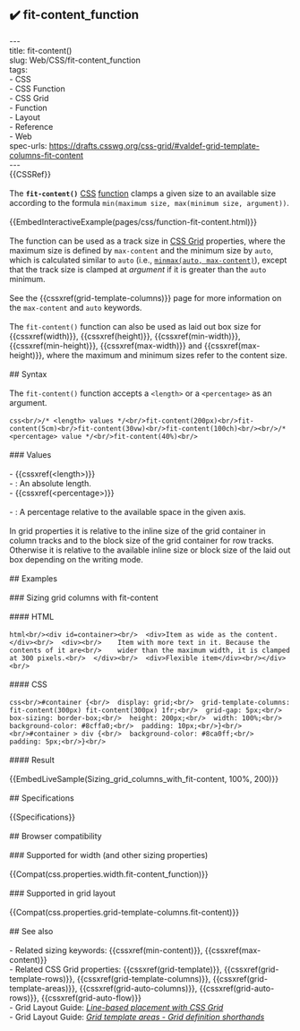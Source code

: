 ## ✔️ fit-content_function 
 ---<br/>title: fit-content()<br/>slug: Web/CSS/fit-content_function<br/>tags:<br/>  - CSS<br/>  - CSS Function<br/>  - CSS Grid<br/>  - Function<br/>  - Layout<br/>  - Reference<br/>  - Web<br/>spec-urls: https://drafts.csswg.org/css-grid/#valdef-grid-template-columns-fit-content<br/>---<br/>{{CSSRef}}<br/><br/>The **`fit-content()`** [CSS](/en-US/docs/Web/CSS) [function](/en-US/docs/Web/CSS/CSS_Functions) clamps a given size to an available size according to the formula `min(maximum size, max(minimum size, argument))`.<br/><br/>{{EmbedInteractiveExample(pages/css/function-fit-content.html)}}<br/><br/>The function can be used as a track size in [CSS Grid](/en-US/docs/Web/CSS/CSS_Grid_Layout) properties, where the maximum size is defined by `max-content` and the minimum size by `auto`, which is calculated similar to `auto` (i.e., [`minmax(auto, max-content)`](</en-US/docs/Web/CSS/minmax()>)), except that the track size is clamped at _argument_ if it is greater than the `auto` minimum.<br/><br/>See the {{cssxref(grid-template-columns)}} page for more information on the `max-content` and `auto` keywords.<br/><br/>The `fit-content()` function can also be used as laid out box size for {{cssxref(width)}}, {{cssxref(height)}}, {{cssxref(min-width)}}, {{cssxref(min-height)}}, {{cssxref(max-width)}} and {{cssxref(max-height)}}, where the maximum and minimum sizes refer to the content size.<br/><br/>## Syntax<br/><br/>The `fit-content()` function accepts a `<length>` or a `<percentage>` as an argument.<br/><br/>```css<br/>/* <length> values */<br/>fit-content(200px)<br/>fit-content(5cm)<br/>fit-content(30vw)<br/>fit-content(100ch)<br/><br/>/* <percentage> value */<br/>fit-content(40%)<br/>```<br/><br/>### Values<br/><br/>- {{cssxref(&lt;length&gt;)}}<br/>  - : An absolute length.<br/>- {{cssxref(&lt;percentage&gt;)}}<br/><br/>  - : A percentage relative to the available space in the given axis.<br/><br/>    In grid properties it is relative to the inline size of the grid container in column tracks and to the block size of the grid container for row tracks. Otherwise it is relative to the available inline size or block size of the laid out box depending on the writing mode.<br/><br/>## Examples<br/><br/>### Sizing grid columns with fit-content<br/><br/>#### HTML<br/><br/>```html<br/><div id=container><br/>  <div>Item as wide as the content.</div><br/>  <div><br/>    Item with more text in it. Because the contents of it are<br/>    wider than the maximum width, it is clamped at 300 pixels.<br/>  </div><br/>  <div>Flexible item</div><br/></div><br/>```<br/><br/>#### CSS<br/><br/>```css<br/>#container {<br/>  display: grid;<br/>  grid-template-columns: fit-content(300px) fit-content(300px) 1fr;<br/>  grid-gap: 5px;<br/>  box-sizing: border-box;<br/>  height: 200px;<br/>  width: 100%;<br/>  background-color: #8cffa0;<br/>  padding: 10px;<br/>}<br/><br/>#container > div {<br/>  background-color: #8ca0ff;<br/>  padding: 5px;<br/>}<br/>```<br/><br/>#### Result<br/><br/>{{EmbedLiveSample(Sizing_grid_columns_with_fit-content, 100%, 200)}}<br/><br/>## Specifications<br/><br/>{{Specifications}}<br/><br/>## Browser compatibility<br/><br/>### Supported for width (and other sizing properties)<br/><br/>{{Compat(css.properties.width.fit-content_function)}}<br/><br/>### Supported in grid layout<br/><br/>{{Compat(css.properties.grid-template-columns.fit-content)}}<br/><br/>## See also<br/><br/>- Related sizing keywords: {{cssxref(min-content)}}, {{cssxref(max-content)}}<br/>- Related CSS Grid properties: {{cssxref(grid-template)}}, {{cssxref(grid-template-rows)}}, {{cssxref(grid-template-columns)}}, {{cssxref(grid-template-areas)}}, {{cssxref(grid-auto-columns)}}, {{cssxref(grid-auto-rows)}}, {{cssxref(grid-auto-flow)}}<br/>- Grid Layout Guide: _[Line-based placement with CSS Grid](/en-US/docs/Web/CSS/CSS_Grid_Layout/Line-based_Placement_with_CSS_Grid)_<br/>- Grid Layout Guide: _[Grid template areas - Grid definition shorthands](/en-US/docs/Web/CSS/CSS_Grid_Layout/Grid_Template_Areas#grid_definition_shorthands)_<br/>